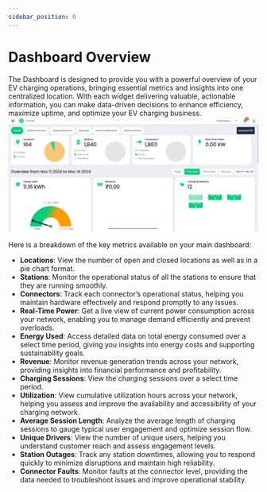 ```yaml
---
sidebar_position: 0
---
```

# Dashboard Overview

The Dashboard is designed to provide you with a powerful overview of your EV charging operations, bringing essential metrics and insights into one centralized location. With each widget delivering valuable, actionable information, you can make data-driven decisions to enhance efficiency, maximize uptime, and optimize your EV charging business. 
![Overall](img/Overall.png)

Here is a breakdown of the key metrics available on your main dashboard:

- **Locations**: View the number of open and closed locations as well as in a pie chart format.    
- **Stations**: Monitor the operational status of all the stations to ensure that they are running smoothly.    
- **Connectors**: Track each connector’s operational status, helping you maintain hardware effectively and respond promptly to any issues.    
- **Real-Time Power**: Get a live view of current power consumption across your network, enabling you to manage demand efficiently and prevent overloads.
- **Energy Used**: Access detailed data on total energy consumed over a select time period, giving you insights into energy costs and supporting sustainability goals.    
- **Revenue**: Monitor revenue generation trends across your network, providing insights into financial performance and profitability.    
- **Charging Sessions**: View the charging sessions over a select time period.    
- **Utilization**: View cumulative utilization hours across your network, helping you assess and improve the availability and accessibility of your charging network.    
- **Average Session Length**: Analyze the average length of charging sessions to gauge typical user engagement and optimize session flow.
- **Unique Drivers**: View the number of unique users, helping you understand customer reach and assess engagement levels.    
- **Station Outages**: Track any station downtimes, allowing you to respond quickly to minimize disruptions and maintain high reliability.
- **Connector Faults**: Monitor faults at the connector level, providing the data needed to troubleshoot issues and improve operational stability.